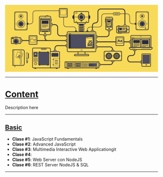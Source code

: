 <div align="justify">



![JS](./js.gif)

---
<h1><u> Content</u></h1>

Description here

---
<h2><u> Basic</u></h2>



* **Clase #1**: JavaScript Fundamentals
* **Clase #2**: Advanced JavaScript
* **Clase #3**: Multimedia Interactive Web Applicationgit
* **Clase #4**:
* **Clase #5**: Web Server con NodeJS
* **Clase #6**: REST Server NodeJS & SQL
---
</div>